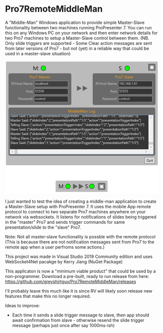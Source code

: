 # Pro7RemoteMiddleMan
A "Middle-Man" Windows application to provide simple Master-Slave functionality between two machines running ProPresenter 7.
You can run this on any Windows PC on your network and then enter network details for two Pro7 machines to setup a Master-Slave control between them.  (NB. Only slide triggers are supported - Some Clear action messages are sent from later versions of Pro7 - but not (yet) in a reliable way that could be used in a master-slave situation)

![Screenshot](Screenshot.png)

I just wanted to test the idea of creating a middle-man application to create a Master-Slave setup with ProPresenter 7.
It uses the mobile App remote protocol to connect to two separate Pro7 machines anywhere on your network via websockets.
It listens for notifications of slides being triggered in the "master" Pro7 and sends trigger commands for same presentation/slide to the "slave" Pro7.

Note: Not all master-slave functionality is possble with the remote protocol (This is because there are not notification messages sent from Pro7 to the remote app when a user perfroms some actions.)

This project was made in Visual Studio 2019 Community edition and uses WebSocket4Net pacakge by Kerry Jiang (NuGet Package)

This applicaton is now a "minimum viable product" that could be used by a non-programmer. Download a pre-built, ready to run release from here: https://github.com/greyshirtguy/Pro7RemoteMiddleMan/releases

I'll probably leave this much like it is since RV will likely soon release new features that make this no longer required.

Ideas to improve:
* Each time it sends a slide trigger message to slave, then app should await confirmation from slave - otherwise resend the slide trigger message (perhaps just once after say 1000ms-ish)
